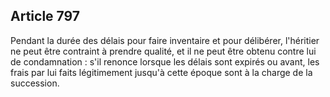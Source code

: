 Article 797
----
Pendant la durée des délais pour faire inventaire et pour délibérer, l'héritier
ne peut être contraint à prendre qualité, et il ne peut être obtenu contre lui
de condamnation : s'il renonce lorsque les délais sont expirés ou avant, les
frais par lui faits légitimement jusqu'à cette époque sont à la charge de la
succession.
